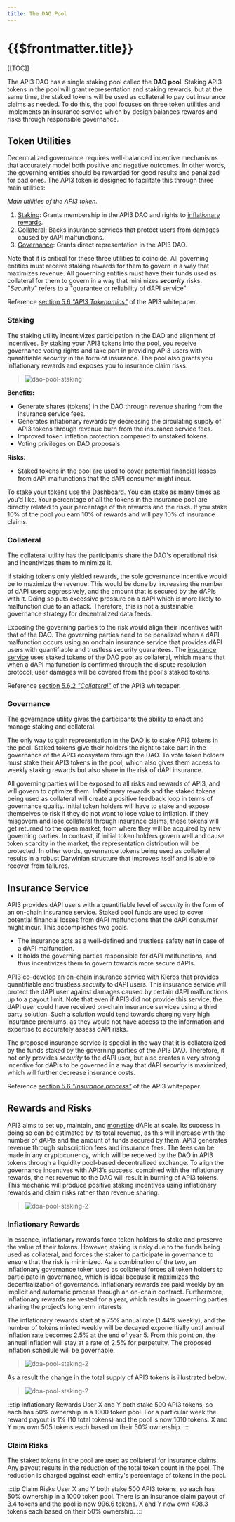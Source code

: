 ```yaml
---
title: The DAO Pool
---
```


# {{$frontmatter.title}}

<TocHeader />
[[TOC]]

The API3 DAO has a single staking pool called the **DAO pool**. Staking API3 tokens in the pool will grant representation and staking rewards, but at the same time, the staked tokens will be used as collateral to pay out insurance claims as needed. To do this, the pool focuses on three token utilities and implements an insurance service which by design balances rewards and risks through responsible governance.

## Token Utilities

Decentralized governance requires well-balanced incentive mechanisms that accurately model both positive and negative outcomes. In other words, the governing entities should be rewarded for good results and penalized for bad ones. The API3 token is designed to facilitate this through three main utilities:

_Main utilities of the API3 token._

1. [Staking](#staking): Grants membership in the API3 DAO and rights to [inflationary rewards](#inflationary-rewards).
1. [Collateral](#collateral): Backs insurance services that protect users from damages caused
by dAPI malfunctions.
1. [Governance](#governance): Grants direct representation in the API3 DAO.

Note that it is critical for these three utilities to coincide. All governing entities must receive staking rewards for them to govern in a way that maximizes revenue. All governing entities must have their funds used as collateral for them to govern in a way that minimizes **_security_** risks. "_Security_" refers to a "guarantee or reliability of dAPI service"

Reference <a href="/api3-whitepaper-v1.0.1.pdf#API3 tokenomics" target="api3-docs">section 5.6 _"API3 Tokenomics"_</a> of the API3 whitepaper.

### Staking

The staking utility incentivizes participation in the DAO and alignment of incentives. By [staking](tokens.md#staked-tokens) your API3 tokens into the pool, you receive governance voting rights and take part in providing API3 users with quantifiable _security_ in the form of insurance. The pool also grants you inflationary rewards and exposes you to insurance claim risks.

> ![dao-pool-staking](../assets/images/dao-pool-staking.png)

**Benefits:**
- Generate shares (tokens) in the DAO through revenue sharing from the insurance service fees.
- Generates inflationary rewards by decreasing the circulating supply of API3 tokens through revenue burn from the insurance service fees.
- Improved token inflation protection compared to unstaked tokens.
- Voting privileges on DAO proposals.
  
**Risks:**
- Staked tokens in the pool are used to cover potential financial losses from dAPI malfunctions that the dAPI consumer might incur.

To stake your tokens use the [Dashboard](dashboard/staking-tokens.md). You can stake as many times as you’d like. Your percentage of all the tokens in the insurance pool are directly related to your percentage of the rewards and the risks. If you stake 10% of the pool you earn 10% of rewards and will pay 10% of insurance claims.

### Collateral

The collateral utility has the participants share the DAO's operational risk and incentivizes them to minimize it.

If staking tokens only yielded rewards, the sole governance incentive would be to maximize the revenue. This would be done by increasing the number of dAPI users aggressively, and the amount that is secured by the dAPIs with it. Doing so puts excessive pressure on a dAPI which is more likely to malfunction due to an attack. Therefore, this is not a sustainable governance strategy for decentralized data feeds.

Exposing the governing parties to the risk would align their incentives with that of the DAO. The governing parties need to be penalized when a dAPI malfunction occurs using an onchain insurance service that provides dAPI users with quantifiable and trustless security guarantees. The [insurance service](dao-pool.md#insurance-service) uses staked tokens of the DAO pool as collateral, which means that when a dAPI malfunction is confirmed through the dispute resolution protocol, user damages will be covered from the pool's staked tokens.

Reference <a href="/api3-whitepaper-v1.0.1.pdf#Collateral" target="api3-docs">section 5.6.2 _"Collateral"_</a> of the API3 whitepaper.

### Governance

The governance utility gives the participants the ability to enact and manage staking and collateral.

The only way to gain representation in the DAO is to stake API3 tokens in the pool. Staked tokens give their holders the right to take part in the governance of the API3 ecosystem through the DAO. To vote token holders must stake their API3 tokens in the pool, which also gives them access to weekly staking rewards but also share in the risk of dAPI insurance.

All governing parties will be exposed to all risks and rewards of API3, and will govern to optimize them. Inflationary rewards and the staked tokens being used as collateral will create a positive feedback loop in terms of governance quality. Initial token holders will have to stake and expose themselves to risk if they do not want to lose value to inflation. If they misgovern and lose collateral through insurance claims, these tokens will get returned to the open market, from where they will be acquired by new governing parties. In contrast, if initial token holders govern well and cause token scarcity in the market, the representation distribution will be protected. In other words, governance tokens being used as collateral results in a robust Darwinian structure that improves itself and is able to recover from failures.

## Insurance Service

API3 provides dAPI users with a quantifiable level of _security_ in the form of an on-chain insurance service. Staked pool funds are used to cover potential financial losses from dAPI malfunctions that the dAPI consumer might incur. This accomplishes two goals.

- The insurance acts as a well-defined and trustless safety net in case of a dAPI malfunction.
- It holds the governing parties responsible for dAPI malfunctions, and thus incentivizes them to govern towards more secure dAPIs.

API3 co-develop an on-chain insurance service with Kleros that provides quantifiable and trustless _security_ to dAPI users. This insurance service will protect the dAPI user against damages caused by certain dAPI malfunctions up to a payout limit. Note that even if API3 did not provide this service, the dAPI user could have received on-chain insurance services using a third party solution. Such a solution would tend towards charging very high insurance premiums, as they would not have access to the information and expertise to accurately assess dAPI risks.

The proposed insurance service is special in the way that it is collateralized by the funds staked by the governing parties of the API3 DAO. Therefore, it not only provides _security_ to the dAPI user, but also creates a very strong incentive for dAPIs to be governed in a way that dAPI _security_ is maximized, which will further decrease insurance costs.

Reference <a href="/api3-whitepaper-v1.0.1.pdf#Insurance process" target="api3-docs">section 5.6 _"Insurance process"_</a> of the API3 whitepaper.

## Rewards and Risks

API3 aims to set up, maintain, and [monetize](README.md#monetization) dAPIs at scale. Its success in doing so can be estimated by its total revenue, as this will increase with the number of dAPIs and the amount of funds secured by them. API3 generates revenue through subscription fees and insurance fees. The fees can be made in any cryptocurrency, which will be received by the DAO in API3 tokens through a liquidity pool-based decentralized exchange. To align the governance incentives with API3’s success, combined with the inflationary rewards, the net revenue to the DAO will result in burning of API3 tokens. This mechanic will produce positive staking incentives using inflationary rewards and claim risks rather than revenue sharing.

> ![doa-pool-staking-2](../assets/images/dao-pool-staking-2.png)

### Inflationary Rewards

In essence, inflationary rewards force token holders to stake and preserve the value of
their tokens. However, staking is risky due to the funds being used as collateral, and
forces the staker to participate in governance to ensure that the risk is minimized. As a combination of the two, an inflationary governance token used as collateral forces all token holders to participate in
governance, which is ideal because it maximizes the decentralization of governance. Inflationary rewards are paid weekly by an implicit and automatic process through an on-chain contract. 
Furthermore, inflationary rewards are vested for a year, which results in governing
parties sharing the project’s long term interests.

The inflationary rewards start at a 75% annual rate (1.44% weekly), and the
number of tokens minted weekly will be decayed exponentially until annual inflation
rate becomes 2.5% at the end of year 5. From this point on, the annual inflation
will stay at a rate of 2.5% for perpetuity. The proposed inflation schedule will be governable.

> ![doa-pool-staking-2](../assets/images/token-weekly-emission.png)

As a result the change in the total supply of API3 tokens is illustrated below.

> ![doa-pool-staking-2](../assets/images/token-total-supply.png)

:::tip Inflationary Rewards
User X and Y both stake 500 API3 tokens, so each has 50% ownership in a 1000 token pool. For a particular week the reward payout is 1% (10 total tokens) and the pool is now 1010 tokens. X and Y now own 505 tokens each based on their 50% ownership.
:::

### Claim Risks

The staked tokens in the pool are used as collateral for insurance claims. Any payout results in the reduction of the total token count in the pool. The reduction is charged against each entity's percentage of tokens in the pool.

:::tip Claim Risks
User X and Y both stake 500 API3 tokens, so each has 50% ownership in a 1000 token pool. There is an insurance claim payout of 3.4 tokens and the pool is now 996.6 tokens. X and Y now own 498.3 tokens each based on their 50% ownership.
:::
